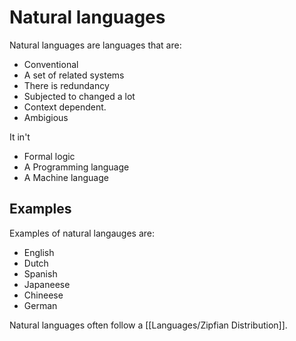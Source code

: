 # Natural languages 

Natural languages are languages that are:
- Conventional 
- A set of related systems
- There is redundancy 
- Subjected to changed a lot
- Context dependent. 
- Ambigious

It in't 
- Formal logic
- A Programming language
- A Machine language 

## Examples 

Examples of natural langauges are:
- English 
- Dutch
- Spanish 
- Japaneese
- Chineese
- German 


Natural languages often follow a [[Languages/Zipfian Distribution]].